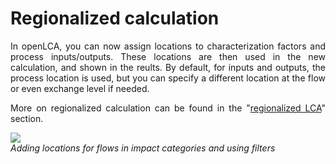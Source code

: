 <div style='text-align: justify;'>

# Regionalized calculation

In openLCA, you can now assign locations to characterization factors and process inputs/outputs. These locations are then used in the new calculation, and shown in the reults. By default, for inputs and outputs, the process location is used, but you can specify a different location at the flow or even exchange level if needed.

More on regionalized calculation can be found in the "[regionalized LCA](../advanced_top/regionalized.md)" section.

![](../media/location_charecterization_factor.png)  
_Adding locations for flows in impact categories and using filters_

</div>
